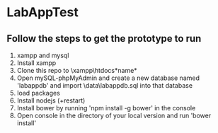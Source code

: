 # LabAppTest
## Follow the steps to get the prototype to run

1. xampp and mysql
  1. Install xampp
  2. Clone this repo to \xampp\htdocs\*name*
  3. Open mySQL-phpMyAdmin and create a new database named 'labappdb' and import \data\labappdb.sql into that database
2. load packages
  1. Install nodejs (+restart)
  2. Install bower by running 'npm install -g bower' in the console
  3. Open console in the directory of your local version and run 'bower install'
